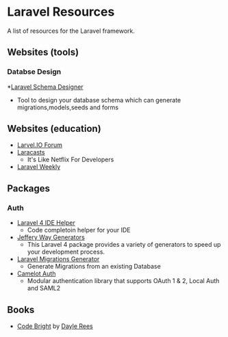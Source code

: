 # Laravel Resources

A list of resources for the Laravel framework.

## Websites (tools)

### Databse Design
*[Laravel Schema Designer](http://laravelsd.com)
  - Tool to design your database schema which can generate migrations,models,seeds and forms

## Websites (education)

* [Larvel.IO Forum](http://laravel.io/forum)
* [Laracasts](http://www.laracasts.com) 
  - It's Like Netflix For Developers
* [Laravel Weekly](http://laravelweekly.com)

## Packages

### Auth

* [Laravel 4 IDE Helper](https://github.com/barryvdh/laravel-ide-helper)
  - Code completoin helper for your IDE
* [Jeffery Way Generators](https://github.com/JeffreyWay/Laravel-4-Generators)
  - This Laravel 4 package provides a variety of generators to speed up your development process.
* [Laravel Migrations Generator](https://github.com/barryvdh/laravel-migration-generator)
  - Generate Migrations from an existing Database
* [Camelot Auth](https://github.com/taftse/camelot-auth)
  - Modular authentication library that supports OAuth 1 & 2, Local Auth and SAML2

## Books
* [Code Bright](https://leanpub.com/codebright) by [Dayle Rees](https://github.com/daylerees)
